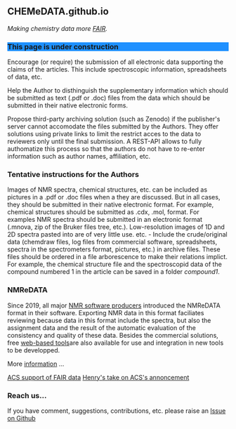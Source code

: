 ## CHEMeDATA.github.io
*Making chemistry data more [FAIR](https://www.go-fair.org/fair-principles/).*

<!--- <h3 style="background-color:DodgerBlue;">This page is under construction</h3> ---> 
<h3 style="background-color:DodgerBlue;">This page is under construction</h3> 


Encourage (or require) the submission of all electronic data supporting the claims of the articles. This include spectroscopic information, spreadsheets of data, etc.

Help the Author to disthinguish the supplementary information which should be submitted as text (.pdf or .doc) files from the data which should be submitted in their native electronic forms.

Propose third-party archiving solution (such as Zenodo) if the publisher's server cannot accomodate the files submitted by the Authors. They offer solutions using private links to limit the restrict acces to the data to reviewers only until the final submission. A REST-API allows to fully authomatize this process so that the authors do not have to re-enter information such as author names, affiliation, etc. 

### Tentative instructions for the Authors
Images of NMR spectra, chemical structures, etc. can be included as pictures in a .pdf or .doc files when a they are discussed. But in all cases, they should be submitted in their native electronic format. 
For example, chemical structures should be submitted as .cdx, .mol, format.
For examples NMR spectra should be submitted in an electronic format (.mnova, zip of the Bruker files tree, etc.). Low-resolution images of 1D and 2D spectra pasted into are of very little use.
etc. - Include the crude/original data (chemdraw files, log files from commercial software, spreadsheets, spectra in the spectrometers format, pictures, etc.) in archive files.
These files should be ordered in a file arborescence to make their relations implict. For example, the chemical structure file and the  spectroscopid data of the compound numbered 1 in the article can be saved in a folder *compound1*. 

### NMReDATA
Since 2019, all major [NMR software producers](https://nmredata.org/wiki/Compatible_software) introduced the NMReDATA format in their software. Exporting NMR data in this format faciliates reviewing because data in this format include the spectra, but also the assignment data and the result of the automatic evaluation of the consistency and quality of these data. Besides the commercial solutions, free [web-based tools](https://nmredata.org/wiki/Compatible_software)are also available for use and integration in new tools to be developped.

More [information](https://nmredata.org/wiki/Submission_NMReDATA) ...

[ACS support of FAIR data](https://pubs.acs.org/doi/10.1021/acs.orglett.0c00383)
[Henry's take on ACS's annoncement](https://www.ch.imperial.ac.uk/rzepa/blog/?p=21928)

### Reach us...
If you have comment, suggestions, contributions, etc. please raise an [Issue on Github](https://github.com/CHEMeDATA/CHEMeDATA.github.io/issues)

